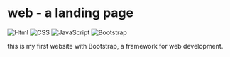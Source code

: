 # web - a landing page

![Html](https://img.shields.io/badge/-Html-F78CA2?style=for-the-badge&logo=HTML5&logoColor=white)
![CSS](https://img.shields.io/badge/-CSS-F78CA2?style=for-the-badge&logo=CSS3&logoColor=white&labelColor=F78CA2)
![JavaScript](https://img.shields.io/badge/-JavaScript-F78CA2?style=for-the-badge&logo=javascript&logoColor=white)
![Bootstrap](https://img.shields.io/badge/-Bootstrap-F78CA2?style=for-the-badge&logo=bootstrap&logoColor=white)

this is my first website with Bootstrap, a framework for web development.

